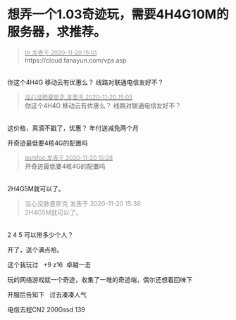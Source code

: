 # 想弄一个1.03奇迹玩，需要4H4G10M的服务器，求推荐。


<div class="quote"><blockquote><font size="2"><a href="https://www.hostloc.com/forum.php?mod=redirect&amp;goto=findpost&amp;pid=9486541&amp;ptid=769071" target="_blank"><font color="#999999">tir 发表于 2020-11-20 15:01</font></a></font><br />
https://cloud.fanayun.com/vps.asp</blockquote></div><br />
你这个4H4G 移动云有优惠么？ 线路对联通电信友好不？

<div class="quote"><blockquote><font size="2"><a href="https://www.hostloc.com/forum.php?mod=redirect&amp;goto=findpost&amp;pid=9486565&amp;ptid=769071" target="_blank"><font color="#999999">没心没肺曼斯克 发表于 2020-11-20 15:05</font></a></font><br />
你这个4H4G 移动云有优惠么？ 线路对联通电信友好不？</blockquote></div><br />
这价格，真滴不戳了，优惠？ 年付送减免两个月 <img src="static/image/smiley/yct/010.gif" smilieid="41" border="0" alt="" />

开奇迹最低要4核4G的配置吗

<div class="quote"><blockquote><font size="2"><a href="https://www.hostloc.com/forum.php?mod=redirect&amp;goto=findpost&amp;pid=9486690&amp;ptid=769071" target="_blank"><font color="#999999">aumfoo 发表于 2020-11-20 15:28</font></a></font><br />
开奇迹最低要4核4G的配置吗</blockquote></div><br />
2H4G5M就可以了。

<div class="quote"><blockquote><font color="#999999">没心没肺曼斯克 发表于 2020-11-20 15:36</font><br />
<font color="#999999">2H4G5M就可以了。</font></blockquote></div><br />
2 4 5 可以带多少个人？

开了，送个满点哈。

这个我玩过&nbsp; &nbsp;+9 z16&nbsp;&nbsp;卓越一击<img id="aimg_klNyo" onclick="zoom(this, this.src, 0, 0, 0)" class="zoom" src="https://cdn.jsdelivr.net/gh/hishis/forum-master/public/images/patch.gif" onmouseover="img_onmouseoverfunc(this)" onload="thumbImg(this)" border="0" alt="" />

玩的网络游戏就一个奇迹，收集了一堆的奇迹端，偶尔还想着回味下

开服后告知下&nbsp; &nbsp;过去凑凑人气<br />


电信去程CN2 200Gssd 139
